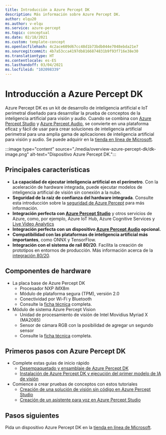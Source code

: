 ```yaml
---
title: Introducción a Azure Percept DK
description: Más información sobre Azure Percept DK.
author: elqu20
ms.author: v-elqu
ms.service: azure-percept
ms.topic: conceptual
ms.date: 02/18/2021
ms.custom: template-concept
ms.openlocfilehash: 4c2ace609d67cc48d1b73bdb044e7048ebda21e7
ms.sourcegitcommit: 4b7a53cca4197db8166874831b9f93f716e38e30
ms.translationtype: HT
ms.contentlocale: es-ES
ms.lasthandoff: 03/04/2021
ms.locfileid: "102098339"
---
```

# <a name="azure-percept-dk-overview"></a>Introducción a Azure Percept DK

Azure Percept DK es un kit de desarrollo de inteligencia artificial e IoT perimetral diseñado para desarrollar la prueba de conceptos de la inteligencia artificial para visión y audio. Cuando se combina con [Azure Percept Studio](./overview-azure-percept-studio.md) y [Azure Percept Audio](./overview-azure-percept-audio.md), se convierte en una plataforma eficaz y fácil de usar para crear soluciones de inteligencia artificial perimetral para una amplia gama de aplicaciones de inteligencia artificial para visión y audio. Se puede adquirir en la [tienda en línea de Microsoft](https://go.microsoft.com/fwlink/p/?LinkId=2155270).

:::image type="content" source="./media/overview-azure-percept-dk/dk-image.png" alt-text="Dispositivo Azure Percept DK.":::

## <a name="key-features"></a>Principales características

- **La capacidad de ejecutar inteligencia artificial en el perímetro**. Con la aceleración de hardware integrada, puede ejecutar modelos de inteligencia artificial de visión sin conexión a la nube.
- **Seguridad de la raíz de confianza del hardware integrada**. Consulte esta introducción sobre la [seguridad de Azure Percept](./overview-percept-security.md) para más información.
- **Integración perfecta con [Azure Percept Studio](./overview-azure-percept-studio.md)** y otros servicios de Azure, como, por ejemplo, Azure IoT Hub, Azure Cognitive Services y [Live Video Analytics](https://docs.microsoft.com/azure/media-services/live-video-analytics-edge/overview)
- **Integración perfecta con un dispositivo [Azure Percept Audio](./overview-azure-percept-audio.md) opcional.**
- **Compatibilidad con las plataformas de inteligencia artificial más importantes**, como ONNX y TensorFlow.
- **Integración con el sistema de raíl 80/20**. Facilita la creación de prototipos en entornos de producción. Más información acerca de la [integración 80/20](./overview-8020-integration.md).

## <a name="hardware-components"></a>Componentes de hardware

- La placa base de Azure Percept DK
    - Procesador NXP iMX8m
    - Módulo de plataforma segura (TPM), versión 2.0
    - Conectividad por Wi-Fi y Bluetooth
    - Consulte la [ficha técnica](./azure-percept-dk-datasheet.md) completa.
- Módulo de sistema Azure Percept Vision
    - Unidad de procesamiento de visión de Intel Movidius Myriad X (MA2085)
    - Sensor de cámara RGB con la posibilidad de agregar un segundo sensor
    - Consulte la [ficha técnica](./azure-percept-vision-datasheet.md) completa.

## <a name="get-started-with-the-azure-percept-dk"></a>Primeros pasos con Azure Percept DK

- Complete estas guías de inicio rápido
    - [Desempaquetado y ensamblaje de Azure Percept DK](./quickstart-percept-dk-unboxing.md)
    - [Instalación de Azure Percept DK y ejecución del primer modelo de IA de visión](./quickstart-percept-dk-set-up.md)
- Comience a crear pruebas de conceptos con estos tutoriales
    - [Creación de una solución de visión sin código en Azure Percept Studio](./tutorial-nocode-vision.md)
    - [Creación de un asistente para voz en Azure Percept Studio](./tutorial-no-code-speech.md)

## <a name="next-steps"></a>Pasos siguientes

Pida un dispositivo Azure Percept DK en la [tienda en línea de Microsoft](https://go.microsoft.com/fwlink/p/?LinkId=2155270).
